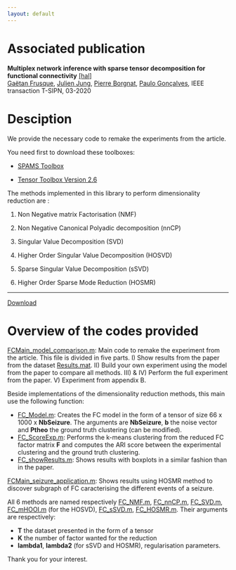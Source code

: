 ```yaml
---
layout: default
---
```

# Associated publication #

**Multiplex network inference with sparse tensor decomposition for functional connectivity** [[hal]](https://hal.inria.fr/hal-02531459/file/IEEE-T-SIPN.pdf)\
[Gaëtan Frusque](https://frusquegaetan.github.io/), [Julien Jung](https://www.researchgate.net/profile/Julien_Jung), [Pierre Borgnat](https://perso.ens-lyon.fr/pierre.borgnat/), [Paulo Gonçalves](http://perso.ens-lyon.fr/paulo.goncalves/),
IEEE transaction T-SIPN, 03-2020

# Desciption #

We provide the necessary code to remake the experiments from the article.

You need first to download these toolboxes:

* [SPAMS Toolbox](http://spams-devel.gforge.inria.fr/)

* [Tensor Toolbox Version 2.6](https://www.sandia.gov/~tgkolda/TensorToolbox/index-2.6.html)

The methods implemented in this library to perform dimensionality reduction are :

1) Non Negative matrix Factorisation (NMF)

2) Non Negative Canonical Polyadic decomposition (nnCP)

3) Singular Value Decomposition (SVD)

4) Higher Order Singular Value Decomposition (HOSVD)

5) Sparse Singular Value Decomposition (sSVD)

6) Higher Order Sparse Mode Reduction (HOSMR)

____

[Download](https://github.com/FrusqueGaetan/FCTensDec/archive/master.zip)


# Overview of the codes provided #

[FCMain_model_comparison.m](https://github.com/FrusqueGaetan/FCTensDec/blob/master/FCMain_model_comparison.m): Main code to remake the experiment from the article. This file is divided in five parts. I) Show results from the paper from the dataset [Results.mat](https://github.com/FrusqueGaetan/FCTensDec/blob/master/Data/Results.mat). II) Build your own experiment using the model from the paper to compare all methods. III) & IV) Perform the full experiment from the paper. V) Experiment from appendix B.

Beside implementations of the dimensionality reduction methods, this main use the following function:

* [FC_Model.m](https://github.com/FrusqueGaetan/FCTensDec/blob/master/Fct_source/FC_Model.m): Creates the FC model in the form of a tensor of size 66 x 1000 x **NbSeizure**. The arguments are **NbSeizure**, **b** the noise vector and **Ptheo** the ground truth clustering (can be modified). 
* [FC_ScoreExp.m](https://github.com/FrusqueGaetan/FCTensDec/blob/master/Fct_source/FC_ScoreExp.m): Performs the k-means clustering from the reduced FC factor matrix **F** and computes the ARI score between the experimental clustering and the ground truth clustering.
* [FC_showResults.m](https://github.com/FrusqueGaetan/FCTensDec/blob/master/Fct_source/FC_howResults.m): Shows results with boxplots in a similar fashion than in the paper.

[FCMain_seizure_application.m](https://github.com/FrusqueGaetan/FCTensDec/blob/master/FCMain_seizure_application.m): Shows results using HOSMR method to discover subgraph of FC caracterising the different events of a seizure.

All 6 methods are named respectively [FC_NMF.m](https://github.com/FrusqueGaetan/FCTensDec/blob/master/Fct_source/FC_NMF.m), [FC_nnCP.m](https://github.com/FrusqueGaetan/FCTensDec/blob/master/Fct_source/FC_nnCP.m), [FC_SVD.m](https://github.com/FrusqueGaetan/FCTensDec/blob/master/Fct_source/FC_SVD.m), [FC_mHOOI.m](https://github.com/FrusqueGaetan/FCTensDec/blob/master/Fct_source/FC_mHOOI.m) (for the HOSVD), [FC_sSVD.m](https://github.com/FrusqueGaetan/FCTensDec/blob/master/Fct_source/FC_sSVD.m), [FC_HOSMR.m](https://github.com/FrusqueGaetan/FCTensDec/blob/master/Fct_source/FC_HOSMR.m). Their arguments are respectively:
* **T** the dataset presented in the form of a tensor
* **K** the number of factor wanted for the reduction
* **lambda1**, **lambda2** (for sSVD and HOSMR), regularisation parameters.

Thank you for your interest.




